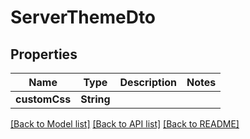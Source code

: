 # ServerThemeDto

## Properties
Name | Type | Description | Notes
------------ | ------------- | ------------- | -------------
**customCss** | **String** |  | 

[[Back to Model list]](../README.md#documentation-for-models) [[Back to API list]](../README.md#documentation-for-api-endpoints) [[Back to README]](../README.md)



